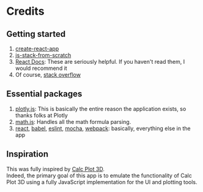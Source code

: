 # Credits

## Getting started

1. [create-react-app](https://www.npmjs.com/package/create-react-app)
2. [js-stack-from-scratch](https://github.com/verekia/js-stack-from-scratch)
3. [React Docs](https://facebook.github.io/react/docs/hello-world.html): These are seriously 
    helpful. If you haven't read them, I would recommend it
4. Of course, [stack overflow](http://stackoverflow.com/)

## Essential packages

1. [plotly.js](https://plot.ly/javascript/): This is basically the entire reason the application exists, 
    so thanks folks at Plotly
2. [math.js](http://mathjs.org/): Handles all the math formula parsing.
3. [react](https://facebook.github.io/react/), [babel](https://babeljs.io/), 
    [eslint](http://eslint.org/), [mocha](https://mochajs.org/), [webpack](https://webpack.github.io/): 
    basically, everything else in the app

## Inspiration

This was fully inspired by [Calc Plot 3D](http://web.monroecc.edu/manila/webfiles/pseeburger/CalcPlot3D/).  
Indeed, the primary goal of this app is to emulate the functionality of Calc Plot 3D using a fully
JavaScript implementation for the UI and plotting tools.